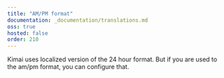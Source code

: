 ```yaml
---
title: "AM/PM format"
documentation: _documentation/translations.md
oss: true
hosted: false
order: 210
---
```


Kimai uses localized version of the 24 hour format. But if you are used to the am/pm format, you can configure that. 
